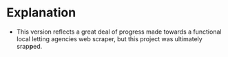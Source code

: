 
# Explanation
- This version reflects a great deal of progress made towards a functional local letting agencies web scraper, but this project was ultimately srap**p**ed. 
